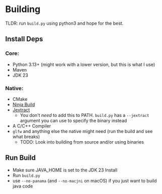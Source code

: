 
Building
========

TLDR: run `build.py` using python3 and hope for the best.

## Install Deps

### Core:
- Python 3.13+ (might work with a lower version, but this is what I use)
- Maven
- JDK 23

### Native:
- CMake
- [Ninja Build](https://ninja-build.org/)
- [Jextract](https://jdk.java.net/jextract/)
  - You don't _need_ to add this to PATH. `build.py` has a `--jextract` argument you can use to specify the binary instead
- A C/C++ Compiler
- `glfw` and anything else the native might need (run the build and see what breaks)
  - TODO: Look into building from source and/or using binaries

## Run Build

- Make sure JAVA_HOME is set to the JDK 23 Install
- Run `build.py`
- use `--no-panama` (and `--no-macjni` on macOS) if you just want to build java code
